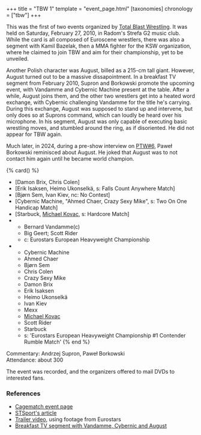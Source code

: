 +++
title = "TBW 1"
template = "event_page.html"
[taxonomies]
chronology = ["tbw"]
+++

This was the first of two events organized by [Total Blast Wrestling](@/o/tbw.md). It was held on Saturday, February 27, 2010, in Radom's Strefa G2 music club. While the card is all composed of Euroscene wrestlers, there was also a segment with Kamil Bazelak, then a MMA fighter for the KSW organization, where he claimed to join TBW and aim for their championship, yet to be unveiled.

Another Polish character was August, billed as a 215-cm tall giant.
However, August turned out to be a massive dissapointment.
In a breakfast TV segment from February 2010, Supron and Borkowski promote the upcoming event, with Vandamme and Cybernic Machine present at the table.
After a while, August joins them, and the other two wrestlers get into a heated word exchange, with Cybernic challenging Vandamme for the title he's carrying.
During this exchange, August was supposed to stand up and intervene, but only does so at Suprons command, which can loudly be heard over his microphone.
In his segment, August was only capable of executing basic wrestling moves, and stumbled around the ring, as if disoriented. He did not appear for TBW again.

Much later, in 2024, during a pre-show interview on [PTW#6](@/e/ptw/2024-05-11-ptw-6.md), Paweł Borkowski reminisced about August. He joked that August was to not contact him again until he became world champion.

{% card() %}
- [Damon Brix, Chris Colen]
- [Erik Isaksen, Heimo Ukonselkä, s: Falls Count Anywhere Match]
- [Bjørn Sem, Ivan Kiev, nc: No Contest]
- [Cybernic Machine, "Ahmed Chaer, Crazy Sexy Mike", s: Two On One Handicap Match]
- [Starbuck, [Michael Kovac](@/w/michael-kovac.md), s: Hardcore Match]
- - Bernard Vandamme(c)
  - Big Geert; Scott Rider
  - c: Eurostars European Heavyweight Championship
- - Cybernic Machine
  - Ahmed Chaer
  - Bjørn Sem
  - Chris Colen
  - Crazy Sexy Mike
  - Damon Brix
  - Erik Isaksen
  - Heimo Ukonselkä
  - Ivan Kiev
  - Mexx
  - [Michael Kovac](@/w/michael-kovac.md)
  - Scott Rider
  - Starbuck
  - s: 'Eurostars European Heavyweight Championship #1 Contender Rumble Match'
{% end %}

Commentary: Andrzej Supron, Paweł Borkowski \
Attendance: about 300

The event was recorded, and the organizers offered to mail DVDs to interested fans.

### References

* [Cagematch event page](https://www.cagematch.net/?id=1&nr=48659)
* [STSport's article](https://stsport.pl/tbw-total-blast-wrestling-w-radomiu/)
* [Trailer video](https://www.youtube.com/watch?v=1pd0wwxsAC0), using footage from Eurostars
* [Breakfast TV segment with Vandamme, Cybernic and August](https://www.youtube.com/watch?v=YHq0T_Ou438)

